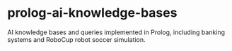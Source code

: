 # prolog-ai-knowledge-bases
AI knowledge bases and queries implemented in Prolog, including banking systems and RoboCup robot soccer simulation.
